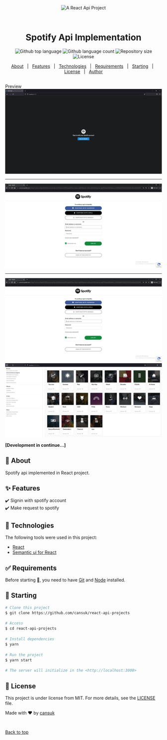 <div align="center" id="top"> 
  <img src="./.github/app.gif" alt="A React Api Project" />

  &#xa0;

  <!-- <a href="https://reactapiprojects.netlify.app">Demo</a> -->
</div>

<h1 align="center">Spotify Api Implementation</h1>

<p align="center">
  <img alt="Github top language" src="https://img.shields.io/github/languages/top/{{cansuk}}/react-api-projects?color=56BEB8">

  <img alt="Github language count" src="https://img.shields.io/github/languages/count/cansuk/react-api-projects?color=56BEB8">

  <img alt="Repository size" src="https://img.shields.io/github/repo-size/cansuk/react-api-projects?color=56BEB8">

  <img alt="License" src="https://img.shields.io/github/license/cansuk/react-api-projects?color=56BEB8">

  <!-- <img alt="Github issues" src="https://img.shields.io/github/issues/cansuk/react-api-projects?color=56BEB8" /> -->

  <!-- <img alt="Github forks" src="https://img.shields.io/github/forks/cansuk/react-api-projects?color=56BEB8" /> -->

  <!-- <img alt="Github stars" src="https://img.shields.io/github/stars/cansuk/react-api-projects?color=56BEB8" /> -->
</p>

<!-- Status -->

<!-- <h4 align="center"> 
	🚧  React Api Projects 🚀 Under construction...  🚧
</h4> 

<hr> -->

<p align="center">
  <a href="#dart-about">About</a> &#xa0; | &#xa0; 
  <a href="#sparkles-features">Features</a> &#xa0; | &#xa0;
  <a href="#rocket-technologies">Technologies</a> &#xa0; | &#xa0;
  <a href="#white_check_mark-requirements">Requirements</a> &#xa0; | &#xa0;
  <a href="#checkered_flag-starting">Starting</a> &#xa0; | &#xa0;
  <a href="#memo-license">License</a> &#xa0; | &#xa0;
  <a href="https://github.com/cansuk" target="_blank">Author</a>
</p>

<br>
Preview

<img src='https://raw.githubusercontent.com/cansuk/react-api-projects/master/public/ss1.png?token=AHG2WFK7JHXCQYKCZ2X3R5TBTJLWG' />
<br>
<hr>
<img src='https://raw.githubusercontent.com/cansuk/react-api-projects/master/public/ss2.png?token=AHG2WFNNQU6Y6NIVQX6JYH3BTJL34' />
<hr>
<img src='https://raw.githubusercontent.com/cansuk/react-api-projects/master/public/ss2.png?token=AHG2WFNNQU6Y6NIVQX6JYH3BTJL34' />

<img src="https://raw.githubusercontent.com/cansuk/react-api-projects/master/public/ss4.png?token=AHG2WFNLLDYWPXFNMYJTB3LBTJMCO" />

**[Development in continue...]**

## :dart: About ##

Spotify api implemented in React project. 

## :sparkles: Features ##

:heavy_check_mark: Signin with spotify account\
:heavy_check_mark: Make request to spotify

## :rocket: Technologies ##

The following tools were used in this project:

- [React](https://pt-br.reactjs.org/)
- [Semantic ui for React](https://react.semantic-ui.com/)

## :white_check_mark: Requirements ##

Before starting :checkered_flag:, you need to have [Git](https://git-scm.com) and [Node](https://nodejs.org/en/) installed.

## :checkered_flag: Starting ##

```bash
# Clone this project
$ git clone https://github.com/cansuk/react-api-projects

# Access
$ cd react-api-projects

# Install dependencies
$ yarn

# Run the project
$ yarn start

# The server will initialize in the <http://localhost:3000>
```

## :memo: License ##

This project is under license from MIT. For more details, see the [LICENSE](LICENSE.md) file.


Made with :heart: by <a href="https://github.com/cansuk" target="_blank">cansuk</a>

&#xa0;

<a href="#top">Back to top</a>
